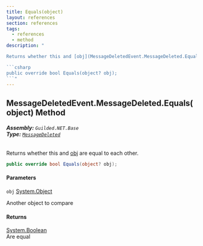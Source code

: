 ```yaml
---
title: Equals(object)
layout: references
section: references
tags:
  - references
  - method
description: "

Returns whether this and [obj](MessageDeletedEvent.MessageDeleted.Equals(object)#Guilded.NET.Base.Events.MessageDeletedEvent.MessageDeleted.Equals(object).obj 'Guilded.NET.Base.Events.MessageDeletedEvent.MessageDeleted.Equals(object).obj') are equal to each other.

```csharp
public override bool Equals(object? obj);
```"
---
```


## MessageDeletedEvent.MessageDeleted.Equals(object) Method
###### **Assembly:** `Guilded.NET.Base`<br/>**Type:** [`MessageDeleted`](MessageDeletedEvent.MessageDeleted 'Guilded.NET.Base.Events.MessageDeletedEvent.MessageDeleted')

Returns whether this and [obj](MessageDeletedEvent.MessageDeleted.Equals(object)#Guilded.NET.Base.Events.MessageDeletedEvent.MessageDeleted.Equals(object).obj 'Guilded.NET.Base.Events.MessageDeletedEvent.MessageDeleted.Equals(object).obj') are equal to each other.

```csharp
public override bool Equals(object? obj);
```
#### Parameters

<a name='Guilded.NET.Base.Events.MessageDeletedEvent.MessageDeleted.Equals(object).obj'></a>

`obj` [System.Object](https://docs.microsoft.com/en-us/dotnet/api/System.Object 'System.Object')

Another object to compare

#### Returns
[System.Boolean](https://docs.microsoft.com/en-us/dotnet/api/System.Boolean 'System.Boolean')  
Are equal
